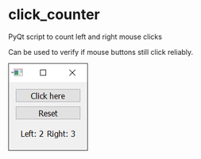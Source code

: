 # click_counter
PyQt script to count left and right mouse clicks

Can be used to verify if mouse buttons still click reliably.

![](click_counter_screenshot.png?raw=true "Screenshot")